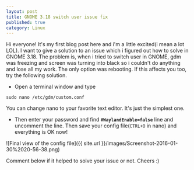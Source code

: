 ```yaml
---
layout: post
title: GNOME 3.18 switch user issue fix
published: true
category: Linux
---
```


Hi everyone! It's my first blog post here and i'm a little excited(i mean a lot LOL). I want to give a solution to an issue which i figured out how to solve in GNOME 3.18. The problem is, when i tried to switch user in GNOME, gdm was freezing and screen was turning into black so i couldn't do anything and lose all my work. The only option was rebooting. If this affects you too, try the following solution.

- Open a terminal window and type 

`sudo nano /etc/gdm/custom.conf`

You can change nano to your favorite text editor. It's just the simplest one.

- Then enter your password and find **`#WaylandEnable=false`** line and uncomment the line. Then save your config file(`CTRL+O` in nano) and everything is OK now! 

![Final view of the config file]({{  site.url }}/images/Screenshot-2016-01-30%2020-56-38.png)

Comment below if it helped to solve your issue or not. Cheers :) 



